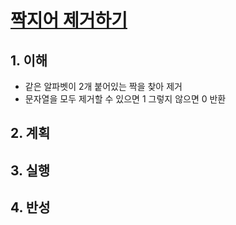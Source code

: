 # [짝지어 제거하기](https://programmers.co.kr/learn/courses/30/lessons/12973)

## 1. 이해

- 같은 알파벳이 2개 붙어있는 짝을 찾아 제거
- 문자열을 모두 제거할 수 있으면 1 그렇지 않으면 0 반환

## 2. 계획

## 3. 실행

## 4. 반성
